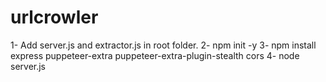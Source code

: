 # urlcrowler
1- Add server.js and extractor.js in root folder.
2- npm init -y
3- npm install express puppeteer-extra puppeteer-extra-plugin-stealth cors
4- node server.js
